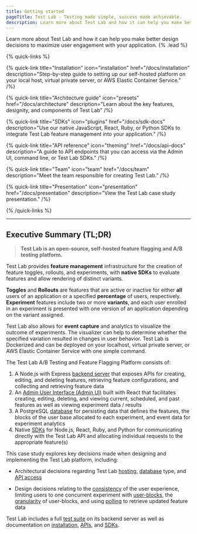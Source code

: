```yaml
---
title: Getting started
pageTitle: Test Lab - Testing made simple, success made achievable.
description: Learn more about Test Lab and how it can help you make better design decisions to maximize user engagement with your application.
---
```


Learn more about Test Lab and how it can help you make better design decisions to maximize user engagement with your application. {% .lead %}

{% quick-links %}

{% quick-link title="Installation" icon="installation" href="/docs/installation" description="Step-by-step guide to setting up our self-hosted platform on your local host, virtual private server, or AWS Elastic Container Service." /%}

{% quick-link title="Architecture guide" icon="presets" href="/docs/architecture" description="Learn about the key features, designity, and components of Test Lab" /%}

{% quick-link title="SDKs" icon="plugins" href="/docs/sdk-docs" description="Use our native JavaScript, React, Ruby, or Python SDKs to integrate Test Lab feature management into your application." /%}

{% quick-link title="API reference" icon="theming" href="/docs/api-docs" description="A guide to API endpoints that you can access via the Admin UI, command line, or Test Lab SDKs." /%}

{% quick-link title="Team" icon="team" href="/docs/team" description="Meet the team responsible for creating Test Lab." /%}

{% quick-link title="Presentation" icon="presentation" href="/docs/presentation" description="View the Test Lab case study presentation." /%}

{% /quick-links %}

---

## Executive Summary (TL;DR)

> **Test Lab is an open-source, self-hosted feature flagging and A/B testing platform.**

Test Lab provides **feature management** infrastructure for the creation of feature toggles, rollouts, and experiments, with **native SDKs** to evaluate features and allow rendering of distinct variants.

**Toggles** and **Rollouts** are features that are active or inactive for either **all** users of an application or a specified **percentage** of users, respectively. **Experiment** features include two or more **variants**, and each user enrolled in an experiment is presented with one version of an application depending on the variant assigned.

Test Lab also allows for **event capture** and analytics to visualize the outcome of experiments. The visualizer can help to determine whether the specified variation resulted in changes in user behavior. Test Lab is Dockerized and can be deployed on your localhost, virtual private server, or AWS Elastic Container Service with one simple command.

The Test Lab A/B Testing and Feature Flagging Platform consists of:

1. A Node.js with Express [backend server](/docs/backend-server) that exposes APIs for creating, editing, and deleting features, retrieving feature configurations, and collecting and retrieving feature data
2. An [Admin User Interface (Admin UI)](/docs/admin-ui) built with React that facilitates creating, editing, deleting, and viewing current, scheduled, and past features as well as viewing experiment data / results
3. A PostgreSQL [database](/docs/database) for persisting data that defines the features, the blocks of the user base allocated to each experiment, and event data for experiment analytics
4. Native [SDKs](/docs/sdk) for Node.js, React, Ruby, and Python for communicating directly with the Test Lab API and allocating individual requests to the appropriate feature(s)

This case study explores key decisions made when designing and implementing the Test Lab platform, including:

- Architectural decisions regarding Test Lab [hosting](/docs/decisions#managed-versus-self-hosted), [database](/docs/decisions#database-type) type, and [API access](/docs/decisions#api-access)

* Design decisions relating to the [consistency](/docs/functional-decisions#consistency-of-the-user-experience) of the user experience, limiting users to one concurrent experiment with [user-blocks](/docs/functional-decisions#limiting-users-to-one-concurrent-experiment), the [granularity](/docs/functional-decisions#granularity-of-user-blocks) of user-blocks, and using [polling](/docs/functional-decisions#polling-to-retrieve-updated-feature-data) to retrieve updated feature data

Test Lab includes a full [test suite](/docs/testing) on its backend server as well as documentation on [installation](/docs/installation), [APIs](/docs/api-docs), and [SDKs](/docs/sdk-docs).
